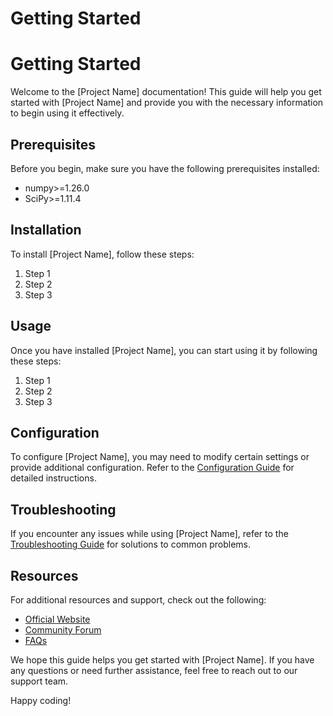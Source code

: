 # Getting Started

# Getting Started

Welcome to the [Project Name] documentation! This guide will help you get started with [Project Name] and provide you with the necessary information to begin using it effectively.

## Prerequisites

Before you begin, make sure you have the following prerequisites installed:

* numpy>=1.26.0
* SciPy>=1.11.4

## Installation

To install [Project Name], follow these steps:

1. Step 1
2. Step 2
3. Step 3

## Usage

Once you have installed [Project Name], you can start using it by following these steps:

1. Step 1
2. Step 2
3. Step 3

## Configuration

To configure [Project Name], you may need to modify certain settings or provide additional configuration. Refer to the [Configuration Guide](configuration.md) for detailed instructions.

## Troubleshooting

If you encounter any issues while using [Project Name], refer to the [Troubleshooting Guide](troubleshooting.md) for solutions to common problems.

## Resources

For additional resources and support, check out the following:

- [Official Website](https://www.example.com)
- [Community Forum](https://forum.example.com)
- [FAQs](faqs.md)

We hope this guide helps you get started with [Project Name]. If you have any questions or need further assistance, feel free to reach out to our support team.

Happy coding!
